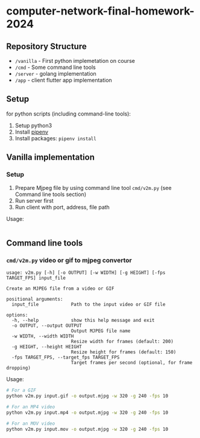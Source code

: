 # computer-network-final-homework-2024

## Repository Structure

- `/vanilla` - First python implemetation on course
- `/cmd` - Some command line tools
- `/server` - golang implementation
- `/app` - client flutter app implementation

## Setup

for python scripts (including command-line tools):

1. Setup python3
2. Install [pipenv](https://pipenv.pypa.io/en/latest/)
3. Install packages: `pipenv install`

## Vanilla implementation

### Setup

1. Prepare Mjpeg file by using command line tool `cmd/v2m.py` (see Command line tools section)
2. Run server first
3. Run client with port, address, file path

Usage:

```sh
```

## Command line tools

### `cmd/v2m.py` video or gif to mjpeg convertor

```
usage: v2m.py [-h] [-o OUTPUT] [-w WIDTH] [-g HEIGHT] [-fps TARGET_FPS] input_file

Create an MJPEG file from a video or GIF

positional arguments:
  input_file            Path to the input video or GIF file

options:
  -h, --help            show this help message and exit
  -o OUTPUT, --output OUTPUT
                        Output MJPEG file name
  -w WIDTH, --width WIDTH
                        Resize width for frames (default: 200)
  -g HEIGHT, --height HEIGHT
                        Resize height for frames (default: 150)
  -fps TARGET_FPS, --target_fps TARGET_FPS
                        Target frames per second (optional, for frame dropping)
```

Usage:

```sh
# For a GIF
python v2m.py input.gif -o output.mjpg -w 320 -g 240 -fps 10

# For an MP4 video
python v2m.py input.mp4 -o output.mjpg -w 320 -g 240 -fps 10

# For an MOV video
python v2m.py input.mov -o output.mjpg -w 320 -g 240 -fps 10
```
